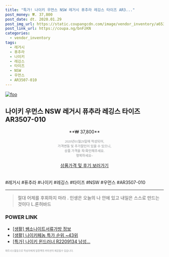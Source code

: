 ```yaml
--- 
title: "특가! 나이키 우먼스 NSW 레거시 퓨추라 레깅스 타이즈 AR3..." 
post_money: ₩. 37,800 
post_date: dt. 2020.01.29 
post_img_url: https://static.coupangcdn.com/image/vendor_inventory/a653/52ee15f380668a54cbc24c15afb03e9cec6a7b2113cf06af792ed8589a19.jpg 
post_link_url: https://coupa.ng/bnFzKN 
categories: 
  - vendor_inventory 
tags: 
  - 레거시 
  - 퓨추라 
  - 나이키 
  - 레깅스 
  - 타이즈 
  - NSW 
  - 우먼스 
  - AR3507-010 
--- 
```

[![foo](https://static.coupangcdn.com/image/vendor_inventory/a653/52ee15f380668a54cbc24c15afb03e9cec6a7b2113cf06af792ed8589a19.jpg)](https://coupa.ng/bnFzKN) 

## 나이키 우먼스 NSW 레거시 퓨추라 레깅스 타이즈 AR3507-010 
<p style="text-align: center;">**₩ 37,800**</p> 
<p style="text-align: center;"><span style="color: #898c8f; font-family: Georgia,Times,serif; font-size: 0.75em;">2020년01월29일에 작성되어, <br>가격변동 및 추가할인이 있을 수 있으니,<br> 상품 가격을 꼭!확인해주세요.<br>행복하세요~</span> 
</p>	 
<div markdown="0" style="text-align: center;"><a href="https://coupa.ng/bnFzKN" class="btn btn--success">상품가격 및 후기 보러가기</a></div> 
<br><br> 
  #레거시 #퓨추라 #나이키 #레깅스 #타이즈 #NSW #우먼스 #AR3507-010 
<hr> 

> 절대 어제를 후회하지 마라 . 인생은 오늘의 나 안에 있고 내일은 스스로 만드는 것이다 L.론허바드 


### POWER LINK

* <a href="https://blog.naver.com/santokki14/221767141280" target="_blank"> [생활] 쌤소나이트서류가방 정보 </a>
* <a href="https://blog.naver.com/sakai111/221783373328" target="_blank"> [생활] 나이키페놈 특가 순위 ~43위</a>
* <a href="https://blog.naver.com/an0733/221788053989" target="_blank">[특가] 나이키 윈드러너 R2209134 남성...</a>

<span style="color: #898c8f; font-family: Georgia,Times,serif; font-size: 0.55em;">파트너스활동으로 작성자에게 일정액의 커미션이 제공될수 있습니다.</span> 
